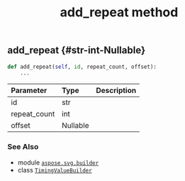 ﻿---
title: add_repeat method
second_title: Aspose.SVG for Python via .NET API References
description: 
type: docs
weight: 60
url: /python-net/aspose.svg.builder/timingvaluebuilder/add_repeat/
is_root: false
---

## add_repeat {#str-int-Nullable<TimeSpan>}





```python
def add_repeat(self, id, repeat_count, offset):
    ...
```


| Parameter | Type | Description |
| :- | :- | :- |
| id | str |  |
| repeat_count | int |  |
| offset | Nullable<TimeSpan> |  |



### See Also
* module [`aspose.svg.builder`](../../)
* class [`TimingValueBuilder`](/svg/python-net/aspose.svg.builder/timingvaluebuilder)
